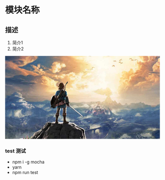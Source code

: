 #  模块名称
## 描述
1. 简介1
2. 简介2

![my love](./logo.png)

### test 测试  
- npm i -g mocha     
- yarn 
- npm run test    